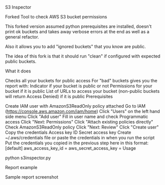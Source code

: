 S3 Inspector

Forked Tool to check AWS S3 bucket permissions

This forked version assumed python prerequisites are installed, doesn't print ok buckets and takes away verbose errors at the end as well as a general refactor.

Also it allows you to add "ignored buckets" that you know are public.

The idea of this fork is that it should run "clean" if configured with expected public buckets.

What it does

Checks all your buckets for public access
For "bad" buckets gives you the report with:
Indicator if your bucket is public or not
Permissions for your bucket if it is public
List of URLs to access your bucket (non-public buckets will return Access Denied) if it is public
Prerequisites

Create IAM user with AmazonS3ReadOnly policy attached
Go to IAM (https://console.aws.amazon.com/iam/home)
Click "Users" on the left hand side menu
Click "Add user"
Fill in user name and check Programmatic access
Click "Next: Permissions"
Click "Attach existing policies directly"
Check AmazonS3ReadOnly policy
Click "Next: Review"
Click "Create user"
Copy the credentials
Access key ID
Secret access key
Create ~/.aws/credentials file or paste the credentials in when you run the script
Put the credentials you copied in the previous step here in this format:
[default]
aws_access_key_id = <your access key ID goes here>
aws_secret_access_key = <your secret_access_key goes here>
Usage

python s3inspector.py

Report example

Sample report screenshot
